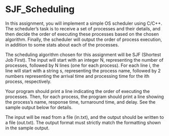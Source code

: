 # SJF_Scheduling

In this assignment, you will implement a simple OS scheduler using C/C++. The scheduler’s task is to
receive a set of processes and their details, and then decide the order of executing these processes
based on the chosen algorithm. Finally, the scheduler will output the order of process execution, in
addition to some stats about each of the processes.

The scheduling algorithm chosen for this assignment will be SJF (Shortest Job First). The input will start
with an integer N, representing the number of processes, followed by N lines (one for each process). For
each line i, the line will start with a string s, representing the process name, followed by 2 numbers
representing the arrival time and processing time for the ith process, respectively.

Your program should print a line indicating the order of executing the processes. Then, for each process,
the program should print a line showing the process’s name, response time, turnaround time, and delay.
See the sample output below for details.

The input will be read from a file (in.txt), and the output should be written to a file (out.txt). The output
format must strictly match the formatting shown in the sample output.
